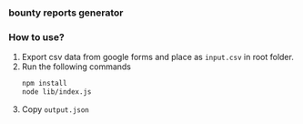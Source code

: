 ### bounty reports generator

### How to use?

1. Export csv data from google forms and place as `input.csv` in root folder.
2. Run the following commands
    ```bash
    npm install
    node lib/index.js 
    ```
3. Copy `output.json`
